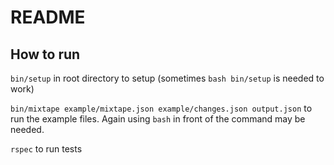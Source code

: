 # README

## How to run

`bin/setup` in root directory to setup (sometimes `bash bin/setup` is needed to work)

`bin/mixtape example/mixtape.json example/changes.json output.json` to run the example files. Again using `bash` in front of the command may be needed.

`rspec` to run tests